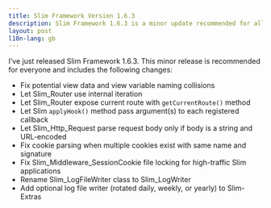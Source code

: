 ```yaml
---
title: Slim Framework Version 1.6.3
description: Slim Framework 1.6.3 is a minor update recommended for all users
layout: post
l10n-lang: gb
---
```


I’ve just released Slim Framework 1.6.3. This minor release is recommended for everyone and includes the following changes:

* Fix potential view data and view variable naming collisions
* Let Slim_Router use internal iteration
* Let Slim_Router expose current route with `getCurrentRoute()` method
* Let Slim `applyHook()` method pass argument(s) to each registered callback
* Let Slim_Http_Request parse request body only if body is a string and URL-encoded
* Fix cookie parsing when multiple cookies exist with same name and signature
* Fix Slim_Middleware_SessionCookie file locking for high-traffic Slim applications
* Rename Slim_LogFileWriter class to Slim_LogWriter
* Add optional log file writer (rotated daily, weekly, or yearly) to Slim-Extras

